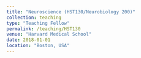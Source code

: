 ```yaml
---
title: "Neuroscience (HST130/Neurobiology 200)"
collection: teaching
type: "Teaching Fellow"
permalink: /teaching/HST130
venue: "Harvard Medical School"
date: 2018-01-01
location: "Boston, USA"
---
```

